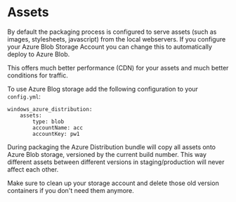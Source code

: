 # Assets

By default the packaging process is configured to serve assets (such as images,
stylesheets, javascript) from the local webservers. If you configure your Azure
Blob Storage Account you can change this to automatically deploy to Azure Blob.

This offers much better performance (CDN) for your assets and much better conditions
for traffic.

To use Azure Blog storage add the following configuration to your `config.yml`:

    windows_azure_distribution:
        assets:
            type: blob
            accountName: acc
            accountKey: pw1

During packaging the Azure Distribution bundle will copy all assets onto Azure Blob
storage, versioned by the current build number. This way different assets between different
versions in staging/production will never affect each other.

Make sure to clean up your storage account and delete those old version containers
if you don't need them anymore.
